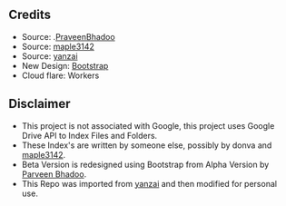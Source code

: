 ## Credits 

* Source: .[PraveenBhadoo](https://gitlab.com/ParveenBhadooOfficial/Google-Drive-Index)
* Source: [maple3142](https://github.com/maple3142/GDIndex)
* Source: [yanzai](https://github.com/yanzai/goindex)
* New Design: [Bootstrap](https://getbootstrap.com)
* Cloud flare: Workers

## Disclaimer
* This project is not associated with Google, this project uses Google Drive API to Index Files and Folders.
* These Index's are written by someone else, possibly by donva and [maple3142](https://github.com/maple3142/GDIndex).
* Beta Version is redesigned using Bootstrap from Alpha Version by [Parveen Bhadoo](https://twitter.com/ParveenBhadoo).
* This Repo was imported from [yanzai](https://github.com/yanzai/goindex) and then modified for personal use.
